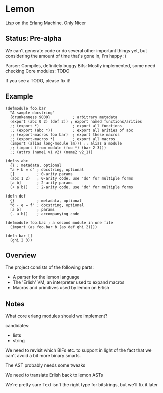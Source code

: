 # Lemon

Lisp on the Erlang Machine, Only Nicer

## Status: Pre-alpha

We can't generate code or do several other important things yet, but considering the amount of time that's gone in, I'm happy :)

Parser: Compiles, definitely buggy
Bifs: Mostly implemented, some need checking
Core modules: TODO

If you see a TODO, please fix it!

## Example

```lemon
(defmodule foo.bar
  "A sample docstring"
  {drunkenness 9000}          ; arbitrary metadata
  (export (abc 0 2) (def 2)) ; export named functions/arities
  ;; (export *)               ; export all functions
  ;; (export (abc *))         ; export all arities of abc
  ;; (export-macros foo bar)  ; export these macros
  ;; (export-macros *)        ; export all macros
  (import (alias long-module lm))) ;; alias a module
  ;; (import (from module (foo *) (bar 2 3)))
  ;; (attrs (name1 v1 v2) (name2 v2_1))

(defns abc
  {} ; metadata, optional
  "a + b = c" ; docstring, optional
  []          ; 0-arity params
  (abc 1 2)   ; 0-arity code. use 'do' for multiple forms
  [a b]       ; 2-arity params
  (+ a b))    ; 2-arity code. use 'do' for multiple forms

(defn def
  {}          ; metadata, optional
  "d - e = f" ; docstring, optional
  [a b]       ; params
  (- a b))    ; accompanying code

(defmodule foo.baz ; a second module in one file
  (import (as foo.bar b (as def ghi 2))))

(defn bar []
  (ghi 2 3))
```

## Overview

The project consists of the following parts:

* A parser for the lemon language
* The 'Erlish' VM, an interpreter used to expand macros
* Macros and primitives used by lemon on Erlish

## Notes

What core erlang modules should we implement?

candidates:
*  lists
*  string

We need to revisit which BIFs etc. to support in light of the fact that we can't avoid a bit more binary smarts.

The AST probably needs some tweaks

We need to translate Erlish back to lemon ASTs

We're pretty sure Text isn't the right type for bitstrings, but we'll fix it later
